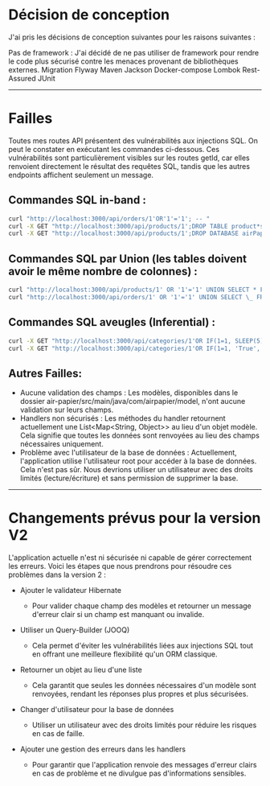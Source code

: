 # Décision de conception

J'ai pris les décisions de conception suivantes pour les raisons suivantes :

Pas de framework : J'ai décidé de ne pas utiliser de framework pour rendre le code plus sécurisé contre les menaces provenant de bibliothèques externes.
Migration Flyway
Maven
Jackson
Docker-compose
Lombok
Rest-Assured
JUnit

---

# Failles

Toutes mes routes API présentent des vulnérabilités aux injections SQL. On peut le constater en exécutant les commandes ci-dessous. Ces vulnérabilités sont particulièrement visibles sur les routes getId, car elles renvoient directement le résultat des requêtes SQL, tandis que les autres endpoints affichent seulement un message.

## Commandes SQL in-band :

```bash
curl "http://localhost:3000/api/orders/1'OR'1'='1'; -- "
curl -X GET "http://localhost:3000/api/products/1';DROP TABLE product*suppliers;--"
curl -X GET "http://localhost:3000/api/products/1';DROP DATABASE airPapier;--"
```

## Commandes SQL par Union (les tables doivent avoir le même nombre de colonnes) :

```bash
curl "http://localhost:3000/api/products/1' OR '1'='1' UNION SELECT * FROM clients; -- "
curl "http://localhost:3000/api/orders/1' OR '1'='1' UNION SELECT \_ FROM suppliers; -- "
```

## Commandes SQL aveugles (Inferential) :

```bash
curl -X GET "http://localhost:3000/api/categories/1'OR IF(1=1, SLEEP(5), NULL); -- "
curl -X GET "http://localhost:3000/api/categories/1'OR IF(1=1, 'True', 'False'); -- "
```

## Autres Failles:

- Aucune validation des champs : Les modèles, disponibles dans le dossier air-papier/src/main/java/com/airpapier/model, n'ont aucune validation sur leurs champs.
- Handlers non sécurisés : Les méthodes du handler retournent actuellement une List<Map<String, Object>> au lieu d'un objet modèle. Cela signifie que toutes les données sont renvoyées au lieu des champs nécessaires uniquement.
- Problème avec l'utilisateur de la base de données : Actuellement, l'application utilise l'utilisateur root pour accéder à la base de données. Cela n'est pas sûr. Nous devrions utiliser un utilisateur avec des droits limités (lecture/écriture) et sans permission de supprimer la base.

---

# Changements prévus pour la version V2

L'application actuelle n'est ni sécurisée ni capable de gérer correctement les erreurs. Voici les étapes que nous prendrons pour résoudre ces problèmes dans la version 2 :

- Ajouter le validateur Hibernate

  - Pour valider chaque champ des modèles et retourner un message d'erreur clair si un champ est manquant ou invalide.

- Utiliser un Query-Builder (JOOQ)

  - Cela permet d'éviter les vulnérabilités liées aux injections SQL tout en offrant une meilleure flexibilité qu'un ORM classique.

- Retourner un objet au lieu d'une liste

  - Cela garantit que seules les données nécessaires d'un modèle sont renvoyées, rendant les réponses plus propres et plus sécurisées.

- Changer d'utilisateur pour la base de données

  - Utiliser un utilisateur avec des droits limités pour réduire les risques en cas de faille.

- Ajouter une gestion des erreurs dans les handlers
  - Pour garantir que l'application renvoie des messages d'erreur clairs en cas de problème et ne divulgue pas d'informations sensibles.
